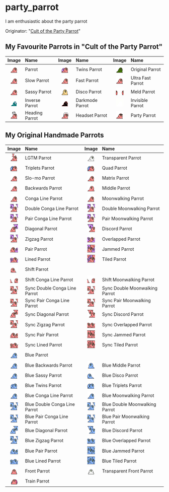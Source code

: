 # party_parrot
I am enthusiastic about the party parrot

Originator: "[Cult of the Party Parrot](https://cultofthepartyparrot.com/)"

## My Favourite Parrots in "Cult of the Party Parrot"

| Image | Name | Image | Name | Image | Name |
|:---:|:---|:---:|:---|:---:|:---|
| <img src="/cult_of_party_parrot/parrot.gif" width="24" height="24"> | Parrot | <img src="/cult_of_party_parrot/twinsparrot.gif" width="24" height="24"> | Twins Parrot | <img src="/cult_of_party_parrot/originalparrot.gif" width="24" height="24"> | Original Parrot |
| <img src="/cult_of_party_parrot/slowparrot.gif" width="24" height="24"> | Slow Parrot | <img src="/cult_of_party_parrot/fastparrot.gif" width="24" height="24"> | Fast Parrot | <img src="/cult_of_party_parrot/ultrafastparrot.gif" width="24" height="24"> | Ultra Fast Parrot |
| <img src="/cult_of_party_parrot/sassyparrot.gif" width="24" height="24"> | Sassy Parrot | <img src="/cult_of_party_parrot/discoparrot.gif" width="24" height="24"> | Disco Parrot | <img src="/cult_of_party_parrot/meldparrot.gif" width="24" height="24"> | Meld Parrot |
| <img src="/cult_of_party_parrot/inverseparrot.gif" width="24" height="24"> | Inverse Parrot | <img src="/cult_of_party_parrot/darkmodeparrot.gif" width="24" height="24"> | Darkmode Parrot | <img src="/cult_of_party_parrot/invisibleparrot.gif" width="24" height="24"> | Invisible Parrot |
| <img src="/cult_of_party_parrot/headingparrot.gif" width="24" height="24"> | Heading Parrot | <img src="/cult_of_party_parrot/headsetparrot.gif" width="24" height="24"> | Headset Parrot | <img src="/cult_of_party_parrot/partyparrot.gif" width="24" height="24"> | Party Parrot |

## My Original Handmade Parrots

| Image | Name | Image | Name |
|:---:|:---|:---:|:---|
| <img src="/original/lgtm_parrot.gif" width="24" height="24"> | LGTM Parrot | <img src="/original/transparentparrot.gif" width="24" height="24"> | Transparent Parrot |
| <img src="/original/tripletsparrot.gif" width="24" height="24"> | Triplets Parrot | <img src="/original/quadparrot.gif" width="24" height="24"> | Quad Parrot |
| <img src="/original/slomoparrot.gif" width="24" height="24"> | Slo-mo Parrot | <img src="/original/matrixparrot.gif" width="24" height="24"> | Matrix Parrot |
| <img src="/original/backwardsparrot.gif" width="24" height="24"> | Backwards Parrot | <img src="/original/middleparrot.gif" width="24" height="24"> | Middle Parrot |
| <img src="/original/congaparrot.gif" width="24" height="24"> | Conga Line Parrot | <img src="/original/moonwalkingparrot.gif" width="24" height="24"> | Moonwalking Parrot |
| <img src="/original/double_congaparrot.gif" width="24" height="24"> | Double Conga Line Parrot | <img src="/original/double_moonwalkingparrot.gif" width="24" height="24"> | Double Moonwalking Parrot |
| <img src="/original/pair_congaparrot.gif" width="24" height="24"> | Pair Conga Line Parrot | <img src="/original/pair_moonwalkingparrot.gif" width="24" height="24"> | Pair Moonwalking Parrot |
| <img src="/original/diagonalparrot.gif" width="24" height="24"> | Diagonal Parrot | <img src="/original/discordparrot.gif" width="24" height="24"> | Discord Parrot |
| <img src="/original/zigzagparrot.gif" width="24" height="24"> | Zigzag Parrot | <img src="/original/overlappedparrot.gif" width="24" height="24"> | Overlapped Parrot |
| <img src="/original/pairparrot.gif" width="24" height="24"> | Pair Parrot | <img src="/original/jammedparrot.gif" width="24" height="24"> | Jammed Parrot |
| <img src="/original/linedparrot.gif" width="24" height="24"> | Lined Parrot | <img src="/original/tiledparrot.gif" width="24" height="24"> | Tiled Parrot |
| <img src="/original/shiftparrot.gif" width="24" height="24"> | Shift Parrot | | |
| <img src="/original/shift_congaparrot.gif" width="24" height="24"> | Shift Conga Line Parrot | <img src="/original/shift_moonwalkingparrot.gif" width="24" height="24"> | Shift Moonwalking Parrot |
| <img src="/original/sync_double_congaparrot.gif" width="24" height="24"> | Sync Double Conga Line Parrot | <img src="/original/sync_double_moonwalkingparrot.gif" width="24" height="24"> | Sync Double Moonwalking Parrot |
| <img src="/original/sync_pair_congaparrot.gif" width="24" height="24"> | Sync Pair Conga Line Parrot | <img src="/original/sync_pair_moonwalkingparrot.gif" width="24" height="24"> | Sync Pair Moonwalking Parrot |
| <img src="/original/sync_diagonalparrot.gif" width="24" height="24"> | Sync Diagonal Parrot | <img src="/original/sync_discordparrot.gif" width="24" height="24"> | Sync Discord Parrot |
| <img src="/original/sync_zigzagparrot.gif" width="24" height="24"> | Sync Zigzag Parrot | <img src="/original/sync_overlappedparrot.gif" width="24" height="24"> | Sync Overlapped Parrot |
| <img src="/original/sync_pairparrot.gif" width="24" height="24"> | Sync Pair Parrot | <img src="/original/sync_jammedparrot.gif" width="24" height="24"> | Sync Jammed Parrot |
| <img src="/original/sync_linedparrot.gif" width="24" height="24"> | Sync Lined Parrot | <img src="/original/sync_tiledparrot.gif" width="24" height="24"> | Sync Tiled Parrot |
| <img src="/original/blueparrot.gif" width="24" height="24"> | Blue Parrot | | |
| <img src="/original/blue_backwardsparrot.gif" width="24" height="24"> | Blue Backwards Parrot | <img src="/original/blue_middleparrot.gif" width="24" height="24"> | Blue Middle Parrot |
| <img src="/original/blue_sassyparrot.gif" width="24" height="24"> | Blue Sassy Parrot | <img src="/original/blue_discoparrot.gif" width="24" height="24"> | Blue Disco Parrot |
| <img src="/original/blue_twinsparrot.gif" width="24" height="24"> | Blue Twins Parrot | <img src="/original/blue_tripletsparrot.gif" width="24" height="24"> | Blue Triplets Parrot |
| <img src="/original/blue_congaparrot.gif" width="24" height="24"> | Blue Conga Line Parrot | <img src="/original/blue_moonwalkingparrot.gif" width="24" height="24"> | Blue Moonwalking Parrot |
| <img src="/original/blue_double_congaparrot.gif" width="24" height="24"> | Blue Double Conga Line Parrot | <img src="/original/blue_double_moonwalkingparrot.gif" width="24" height="24"> | Blue Double Moonwalking Parrot |
| <img src="/original/blue_pair_congaparrot.gif" width="24" height="24"> | Blue Pair Conga Line Parrot | <img src="/original/blue_pair_moonwalkingparrot.gif" width="24" height="24"> | Blue Pair Moonwalking Parrot |
| <img src="/original/blue_diagonalparrot.gif" width="24" height="24"> | Blue Diagonal Parrot | <img src="/original/blue_discordparrot.gif" width="24" height="24"> | Blue Discord Parrot |
| <img src="/original/blue_zigzagparrot.gif" width="24" height="24"> | Blue Zigzag Parrot | <img src="/original/blue_overlappedparrot.gif" width="24" height="24"> | Blue Overlapped Parrot |
| <img src="/original/blue_pairparrot.gif" width="24" height="24"> | Blue Pair Parrot | <img src="/original/blue_jammedparrot.gif" width="24" height="24"> | Blue Jammed Parrot |
| <img src="/original/blue_linedparrot.gif" width="24" height="24"> | Blue Lined Parrot | <img src="/original/blue_tiledparrot.gif" width="24" height="24"> | Blue Tiled Parrot |
| <img src="/original/frontparrot.gif" width="24" height="24"> | Front Parrot | <img src="/original/transparent_frontparrot.gif" width="24" height="24"> | Transparent Front Parrot
| <img src="/original/trainparrot.gif" width="24" height="24"> | Train Parrot | | |
